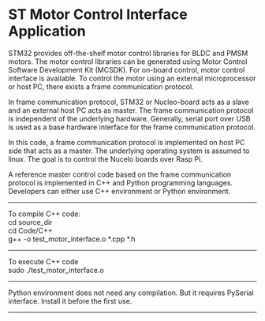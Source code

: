 <h1> ST Motor Control Interface Application </h1>

<p> STM32 provides off-the-shelf motor control libraries for BLDC and PMSM motors. The motor control libraries can be generated using Motor Control Software Development Kit (MCSDK). For on-board control, motor control interface is available. To control the motor using an external microprocessor or host PC, there exists a frame communication protocol. </p>

<p> In frame communication protocol, STM32 or Nucleo-board acts as a slave and an external host PC acts as master. The frame communication protocol is independent of the underlying hardware. Generally, serial port over USB is used as a base hardware interface for the frame communication protocol. </p>

<p> In this code, a frame communication protocol is implemented on host PC side that acts as a master. The underlying operating system is assumed to linux. The goal is to control the Nucelo boards over Rasp Pi. </p>

<p> A reference master control code based on the frame communication protocol is implemented in C++ and Python programming languages. Developers can either use C++ environment or Python environment. </p>

---------------------
To compile C++ code: <br>
cd source_dir <br>
cd Code/C++ <br>
g++ -o test_motor_interface.o *.cpp *.h <br>


---------------------
To execute C++ code <br>
sudo ./test_motor_interface.o <br>


-----------------------------------
Python environment does not need any compilation. But it requires PySerial interface. Install it before the first use. <br>

-----------------------------------

